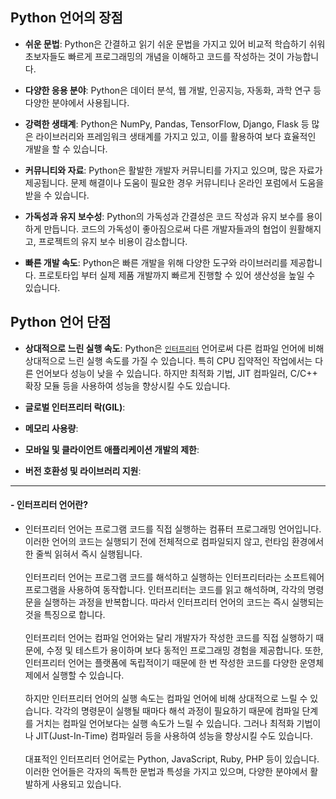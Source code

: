 ## **Python 언어의 장점**

- **쉬운 문법**: Python은 간결하고 읽기 쉬운 문법을 가지고 있어 비교적 학습하기 쉬워 초보자들도 빠르게 프로그래밍의 개념을 이해하고 코드를 작성하는 것이 가능합니다.

- **다양한 응용 분야**: Python은 데이터 분석, 웹 개발, 인공지능, 자동화, 과학 연구 등 다양한 분야에서 사용됩니다.

- **강력한 생태계**: Python은 NumPy, Pandas, TensorFlow, Django, Flask 등 많은 라이브러리와 프레임워크 생태계를 가지고 있고, 이를 활용하여 보다 효율적인 개발을 할 수 있습니다.

- **커뮤니티와 자료**: Python은 활발한 개발자 커뮤니티를 가지고 있으며, 많은 자료가 제공됩니다. 문제 해결이나 도움이 필요한 경우 커뮤니티나 온라인 포럼에서 도움을 받을 수 있습니다.

- **가독성과 유지 보수성**: Python의 가독성과 간결성은 코드 작성과 유지 보수를 용이하게 만듭니다. 코드의 가독성이 좋아짐으로써 다른 개발자들과의 협업이 원활해지고, 프로젝트의 유지 보수 비용이 감소합니다.

- **빠른 개발 속도**: Python은 빠른 개발을 위해 다양한 도구와 라이브러리를 제공합니다. 프로토타입 부터 실제 제품 개발까지 빠르게 진행할 수 있어 생산성을 높일 수 있습니다.



## **Python 언어 단점**

- **상대적으로 느린 실행 속도**: Python은 [`인터프리터`](#인터프리터) 언어로써 다른 컴파일 언어에 비해 상대적으로 느린 실행 속도를 가질 수 있습니다. 특히 CPU 집약적인 작업에서는 다른 언어보다 성능이 낮을 수 있습니다. 하지만 최적화 기법, JIT 컴파일러, C/C++ 확장 모듈 등을 사용하여 성능을 향상시킬 수도 있습니다.

- **글로벌 인터프리터 락(GIL)**:

- **메모리 사용량**:

- **모바일 및 클라이언트 애플리케이션 개발의 제한**:

- **버전 호환성 및 라이브러리 지원**:

---
#### - 인터프리터 언어란?
- 인터프리터 언어는 프로그램 코드를 직접 실행하는 컴퓨터 프로그래밍 언어입니다. 이러한 언어의 코드는 실행되기 전에 전체적으로 컴파일되지 않고, 런타임 환경에서 한 줄씩 읽혀서 즉시 실행됩니다.<br><br>인터프리터 언어는 프로그램 코드를 해석하고 실행하는 인터프리터라는 소프트웨어 프로그램을 사용하여 동작합니다. 인터프리터는 코드를 읽고 해석하며, 각각의 명령문을 실행하는 과정을 반복합니다. 따라서 인터프리터 언어의 코드는 즉시 실행되는 것을 특징으로 합니다.<br><br>인터프리터 언어는 컴파일 언어와는 달리 개발자가 작성한 코드를 직접 실행하기 때문에, 수정 및 테스트가 용이하며 보다 동적인 프로그래밍 경험을 제공합니다. 또한, 인터프리터 언어는 플랫폼에 독립적이기 때문에 한 번 작성한 코드를 다양한 운영체제에서 실행할 수 있습니다.<br><br>하지만 인터프리터 언어의 실행 속도는 컴파일 언어에 비해 상대적으로 느릴 수 있습니다. 각각의 명령문이 실행될 때마다 해석 과정이 필요하기 때문에 컴파일 단계를 거치는 컴파일 언어보다는 실행 속도가 느릴 수 있습니다. 그러나 최적화 기법이나 JIT(Just-In-Time) 컴파일러 등을 사용하여 성능을 향상시킬 수도 있습니다.<br><br>대표적인 인터프리터 언어로는 Python, JavaScript, Ruby, PHP 등이 있습니다. 이러한 언어들은 각자의 독특한 문법과 특성을 가지고 있으며, 다양한 분야에서 활발하게 사용되고 있습니다.
